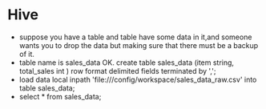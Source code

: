 # Hive
- suppose you have a table and table have some data in it,and someone wants you to drop the data but making sure that there must be a backup of it.
- table name is sales_data OK.
    create table sales_data
    (item string,
    total_sales int
     )
     row format delimited
     fields terminated by ',';
- load data local inpath 'file:///config/workspace/sales_data_raw.csv' into table sales_data;
- select * from sales_data;
